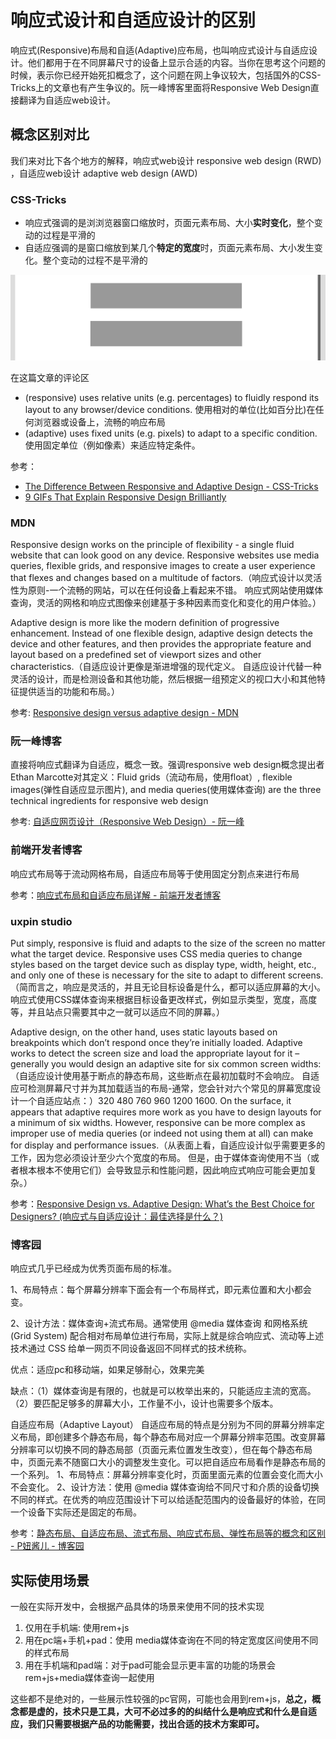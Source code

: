 # 响应式设计和自适应设计的区别

响应式(Responsive)布局和自适(Adaptive)应布局，也叫响应式设计与自适应设计。他们都用于在不同屏幕尺寸的设备上显示合适的内容。当你在思考这个问题的时候，表示你已经开始死扣概念了，这个问题在网上争议较大，包括国外的CSS-Tricks上的文章也有产生争议的。阮一峰博客里面将Responsive Web Design直接翻译为自适应web设计。

## 概念区别对比
我们来对比下各个地方的解释，响应式web设计 responsive web design (RWD) ，自适应web设计 adaptive web design (AWD)

### CSS-Tricks

- 响应式强调的是浏浏览器窗口缩放时，页面元素布局、大小**实时变化**，整个变动的过程是平滑的 
- 自适应强调的是窗口缩放到某几个**特定的宽度**时，页面元素布局、大小发生变化。整个变动的过程不是平滑的

![respontive-vs-adaptive.gif](../../../images/blog/css/responsive-vs-adapt.gif)

在这篇文章的评论区 
- (responsive) uses relative units (e.g. percentages) to fluidly respond its layout to any browser/device conditions. 使用相对的单位(比如百分比)在任何浏览器或设备上，流畅的响应布局 
- (adaptive) uses fixed units (e.g. pixels) to adapt to a specific condition. 使用固定单位（例如像素）来适应特定条件。 

参考：
- [The Difference Between Responsive and Adaptive Design - CSS-Tricks](https://css-tricks.com/the-difference-between-responsive-and-adaptive-design/) 
- [9 GIFs That Explain Responsive Design Brilliantly](https://www.fastcompany.com/3038367/9-gifs-that-explain-responsive-design-brilliantly-2)

### MDN
Responsive design works on the principle of flexibility - a single fluid website that can look good on any device. Responsive websites use media queries, flexible grids, and responsive images to create a user experience that flexes and changes based on a multitude of factors.（响应式设计以灵活性为原则-一个流畅的网站，可以在任何设备上看起来不错。 响应式网站使用媒体查询，灵活的网格和响应式图像来创建基于多种因素而变化和变化的用户体验。）

Adaptive design is more like the modern definition of progressive enhancement. Instead of one flexible design, adaptive design detects the device and other features, and then provides the appropriate feature and layout based on a predefined set of viewport sizes and other characteristics.（自适应设计更像是渐进增强的现代定义。 自适应设计代替一种灵活的设计，而是检测设备和其他功能，然后根据一组预定义的视口大小和其他特征提供适当的功能和布局。）

参考: [Responsive design versus adaptive design - MDN](https://developer.mozilla.org/en-US/docs/Archive/Apps/Design/UI_layout_basics/Responsive_design_versus_adaptive_design)


### 阮一峰博客
直接将响应式翻译为自适应，概念一致。强调responsive web design概念提出者Ethan Marcotte对其定义：Fluid grids（流动布局，使用float）, flexible images(弹性自适应显示图片), and media queries(使用媒体查询) are the three technical ingredients for responsive web design

参考: [自适应网页设计（Responsive Web Design）- 阮一峰](http://www.ruanyifeng.com/blog/2012/05/responsive_web_design.html)

### 前端开发者博客
响应式布局等于流动网格布局，自适应布局等于使用固定分割点来进行布局

参考：[响应式布局和自适应布局详解 - 前端开发者博客](http://caibaojian.com/356.html)

### uxpin studio
Put simply, responsive is fluid and adapts to the size of the screen no matter what the target device. Responsive uses CSS media queries to change styles based on the target device such as display type, width, height, etc., and only one of these is necessary for the site to adapt to different screens.（简而言之，响应是灵活的，并且无论目标设备是什么，都可以适应屏幕的大小。 响应式使用CSS媒体查询来根据目标设备更改样式，例如显示类型，宽度，高度等，并且站点只需要其中之一就可以适应不同的屏幕。）

Adaptive design, on the other hand, uses static layouts based on breakpoints which don’t respond once they’re initially loaded. Adaptive works to detect the screen size and load the appropriate layout for it – generally you would design an adaptive site for six common screen widths: （自适应设计使用基于断点的静态布局，这些断点在最初加载时不会响应。 自适应可检测屏幕尺寸并为其加载适当的布局-通常，您会针对六个常见的屏幕宽度设计一个自适应站点：）320 480 760 960 1200 1600.
On the surface, it appears that adaptive requires more work as you have to design layouts for a minimum of six widths. However, responsive can be more complex as improper use of media queries (or indeed not using them at all) can make for display and performance issues.（从表面上看，自适应设计似乎需要更多的工作，因为您必须设计至少六个宽度的布局。 但是，由于媒体查询使用不当（或者根本根本不使用它们）会导致显示和性能问题，因此响应式响应可能会更加复杂。）

参考：[Responsive Design vs. Adaptive Design: What’s the Best Choice for Designers? (响应式与自适应设计：最佳选择是什么？)](https://www.uxpin.com/studio/blog/responsive-vs-adaptive-design-whats-best-choice-designers/)

### 博客园

响应式几乎已经成为优秀页面布局的标准。

1、布局特点：每个屏幕分辨率下面会有一个布局样式，即元素位置和大小都会变。

2、设计方法：媒体查询+流式布局。通常使用 @media 媒体查询 和网格系统 (Grid System) 配合相对布局单位进行布局，实际上就是综合响应式、流动等上述技术通过 CSS 给单一网页不同设备返回不同样式的技术统称。

优点：适应pc和移动端，如果足够耐心，效果完美

缺点：（1）媒体查询是有限的，也就是可以枚举出来的，只能适应主流的宽高。（2）要匹配足够多的屏幕大小，工作量不小，设计也需要多个版本。

自适应布局（Adaptive Layout）
自适应布局的特点是分别为不同的屏幕分辨率定义布局，即创建多个静态布局，每个静态布局对应一个屏幕分辨率范围。改变屏幕分辨率可以切换不同的静态局部（页面元素位置发生改变），但在每个静态布局中，页面元素不随窗口大小的调整发生变化。可以把自适应布局看作是静态布局的一个系列。
1、布局特点：屏幕分辨率变化时，页面里面元素的位置会变化而大小不会变化。
2、设计方法：使用 @media 媒体查询给不同尺寸和介质的设备切换不同的样式。在优秀的响应范围设计下可以给适配范围内的设备最好的体验，在同一个设备下实际还是固定的布局。

参考：[静态布局、自适应布局、流式布局、响应式布局、弹性布局等的概念和区别 - P妞酱儿 - 博客园](https://www.cnblogs.com/yanayana/p/7066948.html)

## 实际使用场景
一般在实际开发中，会根据产品具体的场景来使用不同的技术实现
1. 仅用在手机端: 使用rem+js
2. 用在pc端+手机+pad：使用 media媒体查询在不同的特定宽度区间使用不同的样式布局
3. 用在手机端和pad端：对于pad可能会显示更丰富的功能的场景会 rem+js+media媒体查询一起使用

这些都不是绝对的，一些展示性较强的pc官网，可能也会用到rem+js，**总之，概念都是虚的，技术只是工具，大可不必过多的的纠结什么是响应式和什么是自适应，我们只需要根据产品的功能需要，找出合适的技术方案即可。**